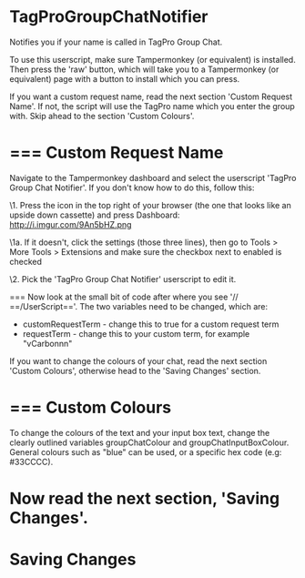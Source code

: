 TagProGroupChatNotifier
=======================

Notifies you if your name is called in TagPro Group Chat.

To use this userscript, make sure Tampermonkey (or equivalent) is installed.
Then press the 'raw' button, which will take you to a Tampermonkey (or equivalent) page with a button to install which you can press.

If you want a custom request name, read the next section 'Custom Request Name'. If not, the script will use the TagPro name which you enter the group with. Skip ahead to the section 'Custom Colours'.


===
Custom Request Name
===
Navigate to the Tampermonkey dashboard and select the userscript 'TagPro Group Chat Notifier'.
If you don't know how to do this, follow this:

\1. Press the icon in the top right of your browser (the one that looks like an upside down cassette) and press Dashboard: http://i.imgur.com/9An5bHZ.png

 \1a. If it doesn't, click the settings (those three lines), then go to Tools > More Tools > Extensions and make sure the checkbox next to enabled is checked

\2. Pick the 'TagPro Group Chat Notifier' userscript to edit it.

===
Now look at the small bit of code after where you see '// ==/UserScript=='.
The two variables need to be changed, which are:
* customRequestTerm - change this to true for a custom request term
* requestTerm - change this to your custom term, for example "vCarbonnn"

If you want to change the colours of your chat, read the next section 'Custom Colours', otherwise head to the 'Saving Changes' section.

===
Custom Colours
===
To change the colours of the text and your input box text, change the clearly outlined variables groupChatColour and groupChatInputBoxColour. General colours such as "blue" can be used, or a specific hex code (e.g: #33CCCC).

Now read the next section, 'Saving Changes'.
===
Saving Changes
===

